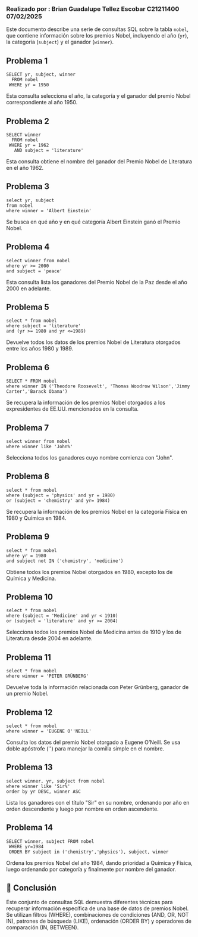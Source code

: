### Realizado por : Brian Guadalupe Tellez Escobar C21211400 07/02/2025

Este documento describe una serie de consultas SQL sobre la tabla `nobel`, que contiene información sobre los premios Nobel, incluyendo el año (`yr`), la categoría (`subject`) y el ganador (`winner`).


## Problema 1 

```
SELECT yr, subject, winner
  FROM nobel
 WHERE yr = 1950
```
Esta consulta selecciona el año, la categoría y el ganador del premio Nobel correspondiente al año 1950.
## Problema 2
```
SELECT winner
  FROM nobel
 WHERE yr = 1962
   AND subject = 'literature'
```
Esta consulta obtiene el nombre del ganador del Premio Nobel de Literatura en el año 1962.
## Problema 3
```
select yr, subject
from nobel
where winner = 'Albert Einstein'
```
Se busca en qué año y en qué categoría Albert Einstein ganó el Premio Nobel.
## Problema 4
```
select winner from nobel
where yr >= 2000
and subject = 'peace'
```
Esta consulta lista los ganadores del Premio Nobel de la Paz desde el año 2000 en adelante.
## Problema 5
```
select * from nobel
where subject = 'literature'
and (yr >= 1980 and yr <=1989)
```
Devuelve todos los datos de los premios Nobel de Literatura otorgados entre los años 1980 y 1989.
## Problema 6
```
SELECT * FROM nobel
where winner IN ('Theodore Roosevelt', 'Thomas Woodrow Wilson','Jimmy Carter','Barack Obama')
```
Se recupera la información de los premios Nobel otorgados a los expresidentes de EE.UU. mencionados en la consulta.
## Problema 7
```
select winner from nobel
where winner like 'John%'
```
Selecciona todos los ganadores cuyo nombre comienza con "John".
## Problema 8
```
select * from nobel
where (subject = 'physics' and yr = 1980)
or (subject = 'chemistry' and yr= 1984)
```
Se recupera la información de los premios Nobel en la categoría Física en 1980 y Química en 1984.
## Problema 9
```
select * from nobel
where yr = 1980
and subject not IN ('chemistry', 'medicine')
```
Obtiene todos los premios Nobel otorgados en 1980, excepto los de Química y Medicina.
## Problema 10 
```
select * from nobel
where (subject = 'Medicine' and yr < 1910)
or (subject = 'literature' and yr >= 2004)
```
Selecciona todos los premios Nobel de Medicina antes de 1910 y los de Literatura desde 2004 en adelante.
## Problema 11
```
select * from nobel
where winner = 'PETER GRÜNBERG'
```
Devuelve toda la información relacionada con Peter Grünberg, ganador de un premio Nobel.
## Problema 12 
```
select * from nobel
where winner = 'EUGENE O''NEILL'
```
Consulta los datos del premio Nobel otorgado a Eugene O’Neill. Se usa doble apóstrofe ('') para manejar la comilla simple en el nombre.
## Problema 13
```
select winner, yr, subject from nobel
where winner like 'Sir%'
order by yr DESC, winner ASC
```
Lista los ganadores con el título "Sir" en su nombre, ordenando por año en orden descendente y luego por nombre en orden ascendente.
## Problema 14
```
SELECT winner, subject FROM nobel
 WHERE yr=1984
 ORDER BY subject in ('chemistry','physics'), subject, winner
```
Ordena los premios Nobel del año 1984, dando prioridad a Química y Física, luego ordenando por categoría y finalmente por nombre del ganador.

## 📢 Conclusión
Este conjunto de consultas SQL demuestra diferentes técnicas para recuperar información específica de una base de datos de premios Nobel. Se utilizan filtros (WHERE), combinaciones de condiciones (AND, OR, NOT IN), patrones de búsqueda (LIKE), ordenación (ORDER BY) y operadores de comparación (IN, BETWEEN).

